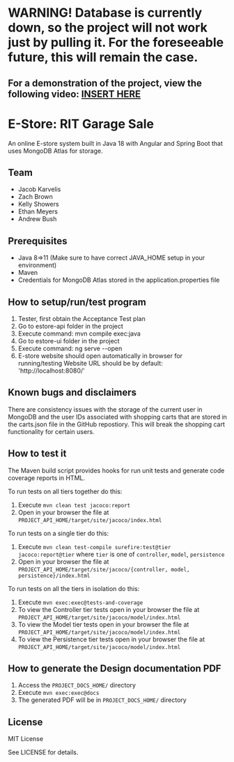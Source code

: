 # WARNING! Database is currently down, so the project will not work just by pulling it. For the foreseeable future, this will remain the case.
## For a demonstration of the project, view the following video: [INSERT HERE](https://youtu.be/BgKEAKItUEk)

# E-Store:  RIT Garage Sale

An online E-store system built in Java 18 with Angular and Spring Boot that uses MongoDB Atlas for storage.
  
## Team

- Jacob Karvelis
- Zach Brown
- Kelly Showers
- Ethan Meyers
- Andrew Bush


## Prerequisites

- Java 8=>11 (Make sure to have correct JAVA_HOME setup in your environment)
- Maven
- Credentials for MongoDB Atlas stored in the application.properties file


## How to setup/run/test program 
1. Tester, first obtain the Acceptance Test plan
2. Go to estore-api folder in the project
3. Execute command: mvn compile exec:java
4. Go to estore-ui folder in the project
5. Execute command: ng serve --open
6. E-store website should open automatically in browser for running/testing
Website URL should be by default: 'http://localhost:8080/'


## Known bugs and disclaimers

There are consistency issues with the storage of the current user in MongoDB and the user IDs associated with 
shopping carts that are stored in the carts.json file in the GitHub repostiory. 
This will break the shopping cart functionality for certain users.


## How to test it

The Maven build script provides hooks for run unit tests and generate code coverage
reports in HTML.

To run tests on all tiers together do this:

1. Execute `mvn clean test jacoco:report`
2. Open in your browser the file at `PROJECT_API_HOME/target/site/jacoco/index.html`

To run tests on a single tier do this:

1. Execute `mvn clean test-compile surefire:test@tier jacoco:report@tier` where `tier` is one of `controller`, `model`, `persistence`
2. Open in your browser the file at `PROJECT_API_HOME/target/site/jacoco/{controller, model, persistence}/index.html`

To run tests on all the tiers in isolation do this:

1. Execute `mvn exec:exec@tests-and-coverage`
2. To view the Controller tier tests open in your browser the file at `PROJECT_API_HOME/target/site/jacoco/model/index.html`
3. To view the Model tier tests open in your browser the file at `PROJECT_API_HOME/target/site/jacoco/model/index.html`
4. To view the Persistence tier tests open in your browser the file at `PROJECT_API_HOME/target/site/jacoco/model/index.html`
  
  
## How to generate the Design documentation PDF

1. Access the `PROJECT_DOCS_HOME/` directory
2. Execute `mvn exec:exec@docs`
3. The generated PDF will be in `PROJECT_DOCS_HOME/` directory


## License

MIT License

See LICENSE for details.
